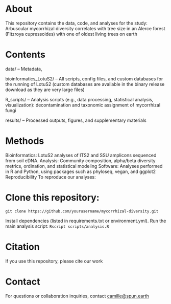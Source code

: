 # About
This repository contains the data, code, and analyses for the study: Arbuscular mycorrhizal diversity correlates with tree size in an Alerce forest (Fitzroya cupressoides) with one of oldest living trees on earth

# Contents 
data/ – Metadata, 

bioinformatics_LotuS2/ – All scripts, config files, and custom databases for the running of LotuS2 (custom databases are available in the binary release download as they are very large files)

R_scripts/ – Analysis scripts (e.g., data processing, statistical analysis, visualization): decontamination and taxonomic assignment of mycorrhizal fungi

results/ – Processed outputs, figures, and supplementary materials 

# Methods 
Bioinformatics: LotuS2 analyses of ITS2 and SSU amplicons sequenced from soil eDNA. Analysis: Community composition, alpha/beta diversity metrics, ordination, and statistical modeling Software: Analyses performed in R and Python, using packages such as phyloseq, vegan, and ggplot2 Reproducibility To reproduce our analyses:

# Clone this repository: 
`git clone https://github.com/yourusername/mycorrhizal-diversity.git`

Install dependencies (listed in requirements.txt or environment.yml).
Run the main analysis script: `Rscript scripts/analysis.R`

# Citation
If you use this repository, please cite our work

# Contact 
For questions or collaboration inquiries, contact camille@spun.earth